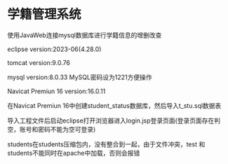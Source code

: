 # 学籍管理系统
使用JavaWeb连接mysql数据库进行学籍信息的增删改查

eclipse version:2023-06(4.28.0)

tomcat  version:9.0.76

mysql   version:8.0.33 MySQL密码设为1221方便操作

Navicat Premiun 16  version:16.0.11

在Navicat Premiun 16中创建student_status数据库，然后导入t_stu.sql数据表

导入工程文件后启动eclipse打开浏览器进入login.jsp登录页面(登录页面存在判空，账号和密码不能为空可登录)

students在students压缩包内，没有整合到一起，由于文件冲突，test 和students不能同时在apache中加载，否则会报错


